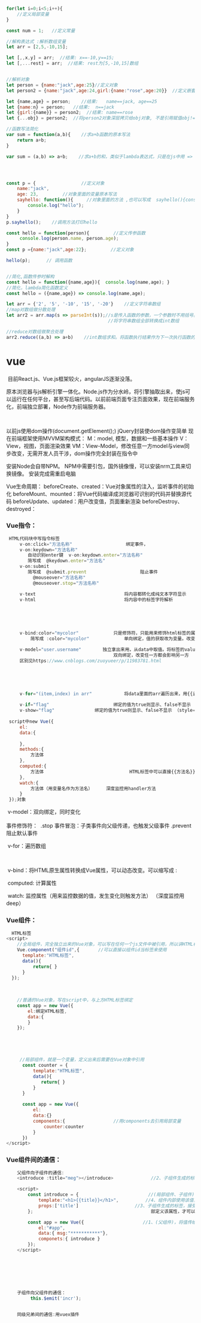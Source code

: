```javascript
for(let i=0;i<5;i++){
    //定义局部变量
}

const num = 1;   //定义常量
```



```javascript
//解构表达式 :解析数组变量
let arr = [2,5,-10,15];

let [,,x,y] = arr;  //结果: x==-10,y==15;    
let [,...rest] = arr;  //结果: rest为[5,-10,15]数组


//解析对象
let person = {name:"jack",age:25}//定义对象
let person2 = {name:"jack",age:24,girl:{name:"rose",age:20}}  //定义嵌套对象

let {name,age} = person;    //结果:   name==jack, age==25
let {name:n} = person;   //结果:  n==jack
let {girl:{name}} = person2;  //结果: name==rose
let {...obj} = person2;  //将person2对象深层拷贝给obj对象, 不是引用赋值obj!=person2
```



```javascript
//函数写法简化
var sum = function(a,b){    //求a+b函数的原本写法
    return a+b;
}

var sum = (a,b) => a+b;    //求a+b的和，类似于lambda表达式，只是在js中用 => 表示箭头




const p = {                 //定义对象
    name:"jack",     
    age: 23,         //对象里面的变量原本写法
    sayhello: function(){     //对象里面的方法 ,也可以写成  sayhello(){console.log("hello");}
        console.log("hello");
    }
}
p.sayhello();    //调用方法打印hello   
```



```javascript
const hello = function(person){         //定义传参函数
     console.log(person.name, person.age);     
}
const p ={name:"jack",age:22};         //定义对象

hello(p);      // 调用函数


//简化,函数传参时解构
const hello = function({name,age}){  console.log(name,age); }
//简化，lambda简化函数定义
const hello = ({name,age}) => console.log(name,age);
```



```javascript
let arr = {'2', '5', '-10', '15', '-20'}    //定义字符串数组
//map对数组做分散处理
let arr2 = arr.map(s => parseInt(s));//s是传入函数的参数，一个参数时不用括号。
                                      //将字符串数组全部转换成int数组

//reduce对数组做聚合处理
arr2.reduce((a,b) => a+b)    //int数组求和。将函数执行结果作为下一次执行函数的第一个参数
```













# vue

​         目前React.js、Vue.js框架较火，angularJS逐渐没落。

​        原本浏览器与js解析引擎一体化。Node.js作为分水岭，将引擎抽取出来，使js可以运行在任何平台，甚至写后端代码。以前前端页面专注页面效果，现在前端服务化，前端独立部署，Node作为前端服务器。	

​       



以前js使用dom操作(document.getElement();)       jQuery封装使dom操作变简单
       现在前端框架使用MVVM架构模式：
          M：model, 模型，数据和一些基本操作
          V：View，视图，页面渲染效果
          VM：View-Model，修改任意一方model与view同步改变，无需开发人员干涉，dom操作完全封装在指令中



安装Node会自带NPM。     NPM中需要引包，国外镜像慢，可以安装nrm工具来切换镜像。  安装完成需重启电脑





Vue生命周期：
             beforeCreate、created：Vue对象属性的注入，监听事件的初始化
			beforeMount、mounted：将Vue代码编译成浏览器可识别的代码并替换源代码
			beforeUpdate、updated：用户改变值，页面重新渲染
			beforeDestroy、destroyed：





### Vue指令：

```javascript
 HTML代码块中写指令标签
     v-on:click="方法名称"      			  绑定事件，
     v-on:keydown="方法名称"	
        自动识别enter键  v-on:keydown.enter="方法名称"
        简写成  @keydown.enter="方法名"
     v-on:submit
        简写成  @submit.prevent					阻止事件
          @mouseover="方法名称"
		  @mouseover.stop="方法名称"

     v-text									将内容都转化成纯文本字符显示
     v-html									将内容中的标签字符解析
     
     
     
     
     
     v-bind:color="mycolor"				只是修饰符，只能用来修饰html标签的属性。
         简写成 :color="mycolor"			  单向绑定，值的获取改为变量。改变一方不会影响另一方
     
     v-model="user.username"		独立拿出来用，从data中取值。将标签的value与data里面的值绑定
     									双向绑定，改变任一方都会影响另一方
     区别见https://www.cnblogs.com/zuoyueer/p/11983781.html
     
     


     
     v-for="(item,index) in arr"			将data里面的arr遍历出来，用{{item}}获取
     
     v-if="flag"						绑定的值为true则显示、false不显示  （  去除dom元素）
     v-show="flag"  			 绑定的值为true则显示、false不显示 （style="display: none"）
     
 script中new Vue({
     el:
     data:{
        
	 },
     methods:{
         方法体
     },
     computed:{
         方法体								HTML标签中可以直接{{方法名}}来引用变量
     },
     watch:{
         方法体（用变量名作为方法名）     深度监控用handler方法 
     }
 });对象
```

​		v-model：双向绑定，同时变化
​		
​    								
​					事件修饰符：
​								.stop   事件冒泡：子类事件向父级传递，也触发父级事件
​								.prevent阻止默认事件

​       v-for：遍历数组

​      

​      v-bind：将HTML原生属性转换成Vue属性，可以动态改变。可以缩写成 : 

​      computed:   计算属性

​     watch: 监控属性（用来监控数据的值，发生变化则触发方法） （深度监控用deep）





### Vue组件：

```javascript
  HTML标签
<script>
    //全局组件，完全独立出来的Vue对象，可以写在任何一个js文件中被引用，所以讲HTML标签包含在对象里面									            	(template)，标签中使用到的参数包含在data()中
    Vue.component("组件id",{       //可以直接以组件id当标签来使用
      template:"HTML标签",
      data(){
          return{ }
      }
  });
    
    
    
    //普通的Vue对象，写在script中，与上方HTML标签绑定
    const app = new Vue({
        el:绑定HTML标签,
        data:{
        }
    });





     //局部组件，就是一个变量，定义出来后需要在Vue对象中引用
      const counter = {
          template:"HTML标签",
          data(){
             return{ }
          }
      }
      
      const app = new Vue({
          el:
          data:{}
          components:{					//用components去引用局部变量
              counter:counter           
          }
      })
</script>

```





### Vue组件间的通信：

```javascript
    父组件向子组件的通信:
    <introduce :title="meg"></introduce>              //2、子组件生成的标签

    <script>
        const introduce = {                          //(局部组件、子组件)，
            template:"<h1>{{title}}</h1>",			//4、组件内部使用该值，并显示
            props:['title']						//3、子组件生成的标签，接受了值，所以需要在组件内
        };											  部定义该属性，才可以接受

        const app = new Vue({                      //1、(父组件)，将值传给HTML标签
            el:"#app",
            data:{ msg:"***********"},
            componets:{ introduce }
        });
    </script>
 			






    子组件向父组件的通信：
         this.$emit('incr');


    同级兄弟间的通信:用vuex插件
```

